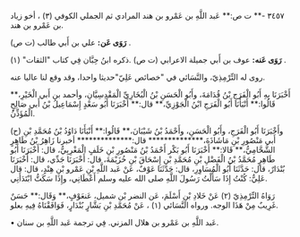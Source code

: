٣٤٥٧ -** ت ص:** عَبد اللَّهِ بن عَمْرو بن هند المرادي ثم الجملي الكوفي (٣) ، أخو زياد بن عَمْرو بن هند.

**رَوَى عَن:** علي بن أَبي طالب (ت ص) .

**رَوَى عَنه:** عوف بن أَبي جميلة الاعرابي (ت ص) .ذكره ابنُ حِبَّان فِي كتاب "الثقات" (١) .

روى له التِّرْمِذِيّ، والنَّسَائي في "خصائص عَلِيّ"حديثا واحدا، وقد وقع لنا عاليا عنه.

أَخْبَرَنَا بِهِ أَبُو الْفَرَجِ بْنُ قُدَامَةَ، وأَبُو الْحَسَنِ بْنُ الْبُخَارِيِّ الْمَقْدِسِيَّانِ، وأحمد بن أَبي الْخَيْرِ،** قَالُوا:** أَنْبَأَنَا أَبُو الْفَرَجِ ابْنُ الْجَوْزِيِّ،** قال:** أَخْبَرَنَا أَبُو سَعْدٍ إِسْمَاعِيلُ بْنُ أَبي صَالِحٍ الْمُؤَذِّنُ.

(ح) وأَخْبَرَنَا أَبُو الْفَرَجِ، وأَبُو الْحَسَنِ، وأَحْمَدُ بْنُ شَيْبَانَ،** قَالُوا:** أَنْبَأَنَا دَاوُدُ بْنُ مُحَمَّدِ بْنِ أَبي مَنْصُورِ بْنِ مَاشَاذَةَ،************** قال:************** أخبرنا زَاهِرُ بْنُ طَاهِرٍ الشَّحَّامِيُّ،** قَالا:** أَخْبَرَنَا أَبُو بَكْر أَحْمَدُ بْنُ مَنْصُورِ بْنِ خَلَفٍ الْمَغْرِبِيُّ، قال: أَخْبَرَنَا أَبُو طَاهِرٍ مُحَمَّدُ بْنُ الْفَضْلِ بْنِ مُحَمَّدِ بْن إِسْحَاقَ بْنِ خُزَيْمَةَ، قال: أَخْبَرَنَا جَدِّي، قال: أَخْبَرَنَا بُنْدَارٌ، قال: حَدَّثَنَا أَبُو الْمُسَاوِرِ، قال: حَدَّثَنَا عَوْفٌ، عَنْ عَبد اللَّهِ بْنِ عَمْرو بْنِ هِنْدٍ، قال: قال عَلِيٌّ: كُنْتُ إِذَا سَأَلْتُ رَسُولَ اللَّهِ صلى الله عليه وسلم أَعْطَانِي، وإِذَا سَكَتُّ ابْتَدَأَنِي.

رَوَاهُ التِّرْمِذِيّ (٢) عَنْ خَلادِ بْنِ أَسْلَمَ، عَن النضر بْن شميل، عَنعَوْفٍ،** وَقَال:** حَسَنٌ غَرِيبٌ مِنْ هَذَا الوجه. ورواه النَّسَائي (١) ، عَنْ مُحَمَّدِ بْنِ بَشَّارٍ بُنْدَارٍ، فَوَافَقْنَاهُ فِيهِ بعلو.

• عَبد اللَّهِ بن عَمْرو بن هلال المزني. فِي ترجمة عَبد اللَّهِ بن سنان.